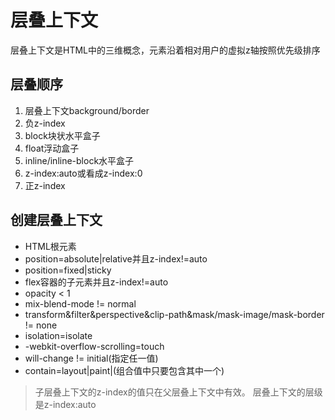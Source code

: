 # 层叠上下文
层叠上下文是HTML中的三维概念，元素沿着相对用户的虚拟z轴按照优先级排序

## 层叠顺序

1. 层叠上下文background/border
2. 负z-index
3. block块状水平盒子
4. float浮动盒子
5. inline/inline-block水平盒子
6. z-index:auto或看成z-index:0
7. 正z-index

## 创建层叠上下文

* HTML根元素
* position=absolute|relative并且z-index!=auto
* position=fixed|sticky
* flex容器的子元素并且z-index!=auto
* opacity < 1
* mix-blend-mode != normal
* transform&filter&perspective&clip-path&mask/mask-image/mask-border != none
* isolation=isolate
* -webkit-overflow-scrolling=touch
* will-change != initial(指定任一值)
* contain=layout|paint|(组合值中只要包含其中一个)

> 子层叠上下文的z-index的值只在父层叠上下文中有效。
> 层叠上下文的层级是z-index:auto